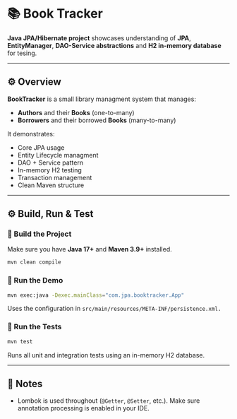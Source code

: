 # 📚 Book Tracker

**Java JPA/Hibernate project** showcases understanding of **JPA**, **EntityManager**, **DAO-Service abstractions** and **H2 in-memory database** for tesing.

---

## ⚙️ Overview

**BookTracker** is a small library managment system that manages:
- **Authors** and their **Books** (one-to-many)
- **Borrowers** and their borrowed **Books** (many-to-many)

It demonstrates:
- Core JPA usage
- Entity Lifecycle managment
- DAO + Service pattern
- In-memory H2 testing
- Transaction management
- Clean Maven structure

---

## ⚙️ Build, Run & Test

### 🧩 Build the Project
Make sure you have **Java 17+** and **Maven 3.9+** installed.

```bash
mvn clean compile
```

### 🚀 Run the Demo

```bash
mvn exec:java -Dexec.mainClass="com.jpa.booktracker.App"
```
Uses the configuration in `src/main/resources/META-INF/persistence.xml.`

### 🧪 Run the Tests

```bash
mvn test
```
Runs all unit and integration tests using an in-memory H2 database.

---

## 🧠 Notes

- Lombok is used throughout (`@Getter`, `@Setter`, etc.).
Make sure annotation processing is enabled in your IDE.
